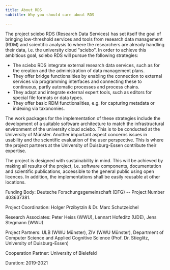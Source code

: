 ```yaml
---
title: About RDS
subtitle: Why you should care about RDS

---
```


The project sciebo RDS (Research Data Services) has set itself the goal of bringing low-threshold services and tools from research data management (RDM) and scientific analysis to where the researchers are already handling their data, i.e. the university cloud "sciebo". In order to achieve this ambitious goal, sciebo RDS will pursue the following strategies:

* The sciebo RDS integrate external research data services, such as for the creation and the administration of data management plans.
* They offer bridge functionalities by enabling the connection to external services via programming interfaces and connecting these to continuous, partly automatic processes and process chains.
* They adapt and integrate external expert tools, such as editors for special file formats or data types.
* They offer basic RDM functionalities, e.g. for capturing metadata or indexing via taxonomies.

The work packages for the implementation of these strategies include the development of a suitable software architecture to match the infrastructural environment of the university cloud sciebo. This is to be conducted at the University of Münster. Another important aspect concerns issues in usability and the scientific evaluation of the user perspective. This is where the project partners at the University of Duisburg-Essen contribute their expertise.

The project is designed with sustainability in mind. This will be achieved by making all results of the project, i.e. software components, documentation and scientific publications, accessible to the general public using open licences. In addition, the implementations shall be easily reusable at other locations.


Funding Body: Deutsche Forschungsgemeinschaft (DFG) -- Project Number 403637381.

Project Coordination: Holger Przibytzin & Dr. Marc Schutzeichel

Research Associates: Peter Heiss (WWU), Lennart Hofeditz (UDE), Jens Stegmann (WWU)

Project Partners: ULB (WWU Münster), ZIV (WWU Münster), Department of Computer Science and Applied Cognitive Science (Prof. Dr. Stieglitz, University of Duisburg-Essen)

Cooperation Partner: University of Bielefeld

Duration: 2019-2021